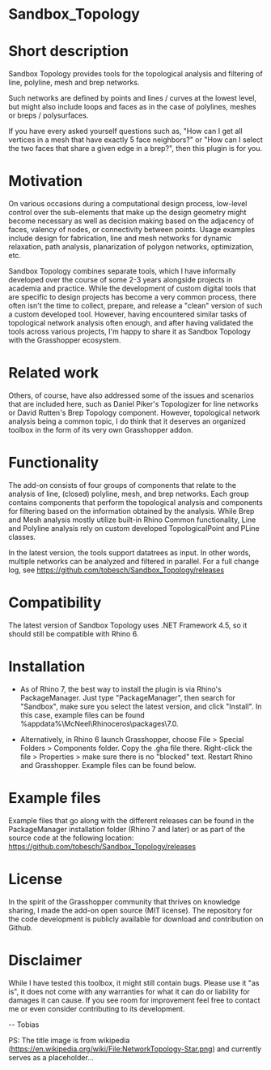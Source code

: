 Sandbox_Topology
================

# Short description

Sandbox Topology provides tools for the topological analysis and filtering of line, polyline, mesh and brep networks.

Such networks are defined by points and lines / curves at the lowest level, but might also include loops and faces as in the case of polylines, meshes or breps / polysurfaces.

If you have every asked yourself questions such as, "How can I get all vertices in a mesh that have exactly 5 face neighbors?" or "How can I select the two faces that share a given edge in a brep?", then this plugin is for you.

# Motivation

On various occasions during a computational design process, low-level control over the sub-elements that make up the design geometry might become necessary as well as decision making based on the adjacency of faces, valency of nodes, or connectivity between points. Usage examples include design for fabrication, line and mesh networks for dynamic relaxation, path analysis, planarization of polygon networks, optimization, etc.

Sandbox Topology combines separate tools, which I have informally developed over the course of some 2-3 years alongside projects in academia and practice. While the development of custom digital tools that are specific to design projects has become a very common process, there often isn't the time to collect, prepare, and release a "clean" version of such a custom developed tool. However, having encountered similar tasks of topological network analysis often enough, and after having validated the tools across various projects, I'm happy to share it as Sandbox Topology with the Grasshopper ecosystem.

# Related work

Others, of course, have also addressed some of the issues and scenarios that are included here, such as Daniel Piker's Topologizer for line networks or David Rutten's Brep Topology component. However, topological network analysis being a common topic, I do think that it deserves an organized toolbox in the form of its very own Grasshopper addon.

# Functionality

The add-on consists of four groups of components that relate to the analysis of line, (closed) polyline, mesh, and brep networks. Each group contains components that perform the topological analysis and components for filtering based on the information obtained by the analysis. While Brep and Mesh analysis mostly utilize built-in Rhino Common functionality, Line and Polyline analysis rely on custom developed TopologicalPoint and PLine classes.

In the latest version, the tools support datatrees as input. In other words, multiple networks can be analyzed and filtered in parallel. For a full change log, see https://github.com/tobesch/Sandbox_Topology/releases

# Compatibility

The latest version of Sandbox Topology uses .NET Framework 4.5, so it should still be compatible with Rhino 6.

# Installation

* As of Rhino 7, the best way to install the plugin is via Rhino's PackageManager. Just type "PackageManager", then search for "Sandbox", make sure you select the latest version, and click "Install". In this case, example files can be found %appdata%\McNeel\Rhinoceros\packages\7.0. 

* Alternatively, in Rhino 6 launch Grasshopper, choose File > Special Folders > Components folder. Copy the .gha file there. Right-click the file > Properties > make sure there is no "blocked" text. Restart Rhino and Grasshopper. Example files can be found below.

# Example files

Example files that go along with the different releases can be found in the PackageManager installation folder (Rhino 7 and later) or as part of the source code at the following location:
https://github.com/tobesch/Sandbox_Topology/releases

# License

In the spirit of the Grasshopper community that thrives on knowledge sharing, I made the add-on open source (MIT license). The repository for the code development is publicly available for download and contribution on Github.

# Disclaimer

While I have tested this toolbox, it might still contain bugs. Please use it "as is", it does not come with any warranties for what it can do or liability for damages it can cause. If you see room for improvement feel free to contact me or even consider contributing to its development.

-- Tobias

PS: The title image is from wikipedia (https://en.wikipedia.org/wiki/File:NetworkTopology-Star.png) and currently serves as a placeholder...